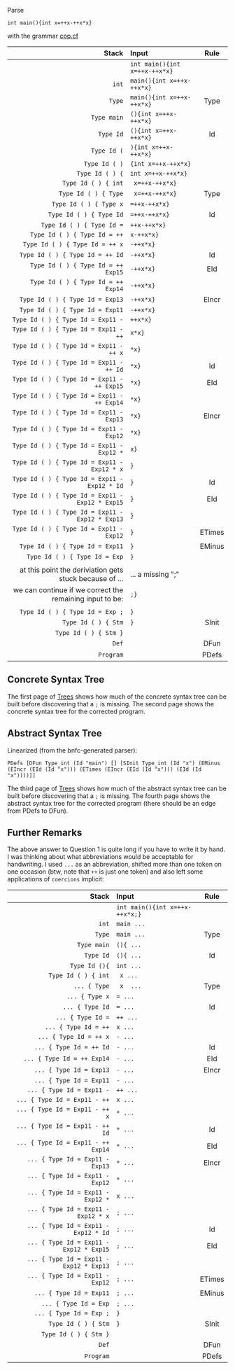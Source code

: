 Parse 

    int main(){int x=++x-++x*x}

with the grammar [cpp.cf](https://github.com/alexhkurz/compiler-construction-2020/blob/master/Sources/Cpp/cpp.cf)

|Stack| Input| Rule |
|---:|:---| :--: |
| | `int main(){int x=++x-++x*x}` |
|`int` | `main(){int x=++x-++x*x}` |
|`Type` | `main(){int x=++x-++x*x}` | Type
|`Type main` | `(){int x=++x-++x*x}` | 
|`Type Id` | `(){int x=++x-++x*x}` | Id
|`Type Id (` | `){int x=++x-++x*x}` | 
|`Type Id ( )` | `{int x=++x-++x*x}` |
|`Type Id ( ) {` | `int x=++x-++x*x}` |
|`Type Id ( ) { int` | ` x=++x-++x*x}` |
|`Type Id ( ) { Type` | ` x=++x-++x*x}` | Type
|`Type Id ( ) { Type x` | `=++x-++x*x}` |
|`Type Id ( ) { Type Id` | `=++x-++x*x}` | Id
|`Type Id ( ) { Type Id =` | `++x-++x*x}` | 
|`Type Id ( ) { Type Id = ++` | `x-++x*x}` |
|`Type Id ( ) { Type Id = ++ x` | `-++x*x}` |
|`Type Id ( ) { Type Id = ++ Id` | `-++x*x}` | Id
|`Type Id ( ) { Type Id = ++ Exp15` | `-++x*x}` | EId
|`Type Id ( ) { Type Id = ++ Exp14` | `-++x*x}` | 
|`Type Id ( ) { Type Id = Exp13` | `-++x*x}` | EIncr
|`Type Id ( ) { Type Id = Exp11` | `-++x*x}` |
|`Type Id ( ) { Type Id = Exp11 -` | `++x*x}` |
|`Type Id ( ) { Type Id = Exp11 - ++` | `x*x}` |
|`Type Id ( ) { Type Id = Exp11 - ++ x` | `*x}` |
|`Type Id ( ) { Type Id = Exp11 - ++ Id` | `*x}` | Id
|`Type Id ( ) { Type Id = Exp11 - ++ Exp15` | `*x}` | EId
|`Type Id ( ) { Type Id = Exp11 - ++ Exp14` | `*x}` |
|`Type Id ( ) { Type Id = Exp11 - Exp13` | `*x}` | EIncr
|`Type Id ( ) { Type Id = Exp11 - Exp12` | `*x}` |
|`Type Id ( ) { Type Id = Exp11 - Exp12 *` | `x}` |
|`Type Id ( ) { Type Id = Exp11 - Exp12 * x` | `}` |
|`Type Id ( ) { Type Id = Exp11 - Exp12 * Id` | `}` | Id
|`Type Id ( ) { Type Id = Exp11 - Exp12 * Exp15` | `}` | EId
|`Type Id ( ) { Type Id = Exp11 - Exp12 * Exp13` | `}` | 
|`Type Id ( ) { Type Id = Exp11 - Exp12` | `}` | ETimes
|`Type Id ( ) { Type Id = Exp11` | `}` | EMinus
|`Type Id ( ) { Type Id = Exp` | `}` | 
| | |
| at this point the deriviation gets stuck because of ... | ... a missing ";" |
| we can continue if we correct the remaining input to be: | `;}`|
| | |
|`Type Id ( ) { Type Id = Exp ;` | `}` |
|`Type Id ( ) { Stm` | `}` | SInit
|`Type Id ( ) { Stm }` |  |
|`Def` |  |DFun
|`Program` | | PDefs 

## Concrete Syntax Tree

The first page of [Trees](syntax-trees.pdf) shows how much of the concrete syntax tree can be built before discovering that a `;` is missing. The second page shows the concrete syntax tree for the corrected program.

## Abstract Syntax Tree

Linearized (from the bnfc-generated parser):

    PDefs [DFun Type_int (Id "main") [] [SInit Type_int (Id "x") (EMinus (EIncr (EId (Id "x"))) (ETimes (EIncr (EId (Id "x"))) (EId (Id "x"))))]]

The third page of [Trees](syntax-trees.pdf) shows how much of the abstract syntax tree can be built before discovering that a `;` is missing. The fourth page shows the abstract syntax tree for the corrected program (there should be an edge from PDefs to DFun).

## Further Remarks

The above answer to Question 1 is quite long if you have to write it by hand. I was thinking about what abbreviations would be acceptable for handwriting. I used `...` as an abbreviation, shifted more than one token on one occasion (btw, note that `++` is just one token) and also left some applications of `coercions` implicit:

|Stack| Input| Rule |
|---:|:---| :--: |
| | `int main(){int x=++x-++x*x;}` |
|`int` | `main ...` |
|`Type` | `main ...` | Type
|`Type main` | `(){ ... ` | 
|`Type Id` | `(){ ...` | Id
|`Type Id (){` | `int ...` | 
|`Type Id ( ) { int` | ` x ...` |
|`... { Type` | ` x  ...` | Type
|`... { Type x` | `= ...` |
|`... { Type Id` | `= ...` | Id
|`... { Type Id =` | `++ ...` | 
|`... { Type Id = ++` | `x ...` |
|`... { Type Id = ++ x` | `- ...` |
|`... { Type Id = ++ Id` | `- ...` | Id
|`... { Type Id = ++ Exp14` | `- ...` | EId
|`... { Type Id = Exp13` | `- ... ` | EIncr
|`... { Type Id = Exp11` | `- ...` |
|`... { Type Id = Exp11 -` | `++ ...` |
|`... { Type Id = Exp11 - ++` | `x ...` |
|`... { Type Id = Exp11 - ++ x` | `* ...` |
|`... { Type Id = Exp11 - ++ Id` | `* ...` | Id
|`... { Type Id = Exp11 - ++ Exp14` | `* ...` | EId
|`... { Type Id = Exp11 - Exp13` | `* ...` | EIncr
|`... { Type Id = Exp11 - Exp12` | `* ...` |
|`... { Type Id = Exp11 - Exp12 *` | `x ...` |
|`... { Type Id = Exp11 - Exp12 * x` | `; ...` |
|`... { Type Id = Exp11 - Exp12 * Id` | `; ...` | Id
|`... { Type Id = Exp11 - Exp12 * Exp15` | `; ...` | EId
|`... { Type Id = Exp11 - Exp12 * Exp13` | `; ...` | 
|`... { Type Id = Exp11 - Exp12` | `; ...` | ETimes
|`... { Type Id = Exp11` | `; ...` | EMinus
|`... { Type Id = Exp` | `; ...` | 
|`... { Type Id = Exp ;` | `}` |
|`Type Id ( ) { Stm` | `}` | SInit
|`Type Id ( ) { Stm }` |  |
|`Def` |  |DFun
|`Program` | | PDefs 
